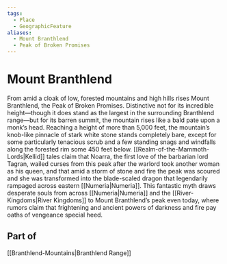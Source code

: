 ```yaml
---
tags:
  - Place
  - GeographicFeature
aliases:
  - Mount Branthlend
  - Peak of Broken Promises
---
```

# Mount Branthlend
From amid a cloak of low, forested mountains and high hills rises Mount Branthlend, the Peak of Broken Promises. Distinctive not for its incredible height—though it does stand as the largest in the surrounding Branthlend range—but for its barren summit, the mountain rises like a bald pate upon a monk’s head. Reaching a height of more than 5,000 feet, the mountain’s knob-like pinnacle of stark white stone stands completely bare, except for some particularly tenacious scrub and a few standing snags and windfalls along the forested rim some 450 feet below. [[Realm-of-the-Mammoth-Lords|Kellid]] tales claim that Noarra, the first love of the barbarian lord Tagran, wailed curses from this peak after the warlord took another woman as his queen, and that amid a storm of stone and fire the peak was scoured and she was transformed into the blade-scaled dragon that legendarily rampaged across eastern [[Numeria|Numeria]]. This fantastic myth draws desperate souls from across [[Numeria|Numeria]] and the [[River-Kingdoms|River Kingdoms]] to Mount Branthlend’s peak even today, where rumors claim that frightening and ancient powers of darkness and fire pay oaths of vengeance special heed.
## Part of
[[Branthlend-Mountains|Branthlend Range]]